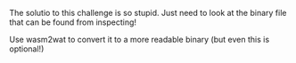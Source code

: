 The solutio to this challenge is so stupid. Just need to look at the binary file that can be found from inspecting!

Use wasm2wat to convert it to a more readable binary (but even this is optional!)
